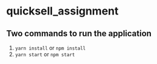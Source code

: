 # quicksell_assignment

## Two commands to run the application
1. `yarn install` or `npm install`
2. `yarn start` or `npm start`

